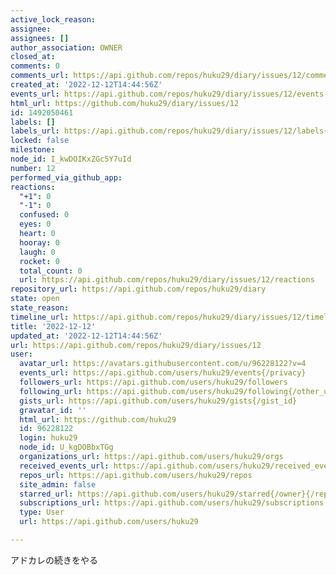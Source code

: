 ```yaml
---
active_lock_reason: 
assignee: 
assignees: []
author_association: OWNER
closed_at: 
comments: 0
comments_url: https://api.github.com/repos/huku29/diary/issues/12/comments
created_at: '2022-12-12T14:44:56Z'
events_url: https://api.github.com/repos/huku29/diary/issues/12/events
html_url: https://github.com/huku29/diary/issues/12
id: 1492050461
labels: []
labels_url: https://api.github.com/repos/huku29/diary/issues/12/labels{/name}
locked: false
milestone: 
node_id: I_kwDOIKxZGc5Y7uId
number: 12
performed_via_github_app: 
reactions:
  "+1": 0
  "-1": 0
  confused: 0
  eyes: 0
  heart: 0
  hooray: 0
  laugh: 0
  rocket: 0
  total_count: 0
  url: https://api.github.com/repos/huku29/diary/issues/12/reactions
repository_url: https://api.github.com/repos/huku29/diary
state: open
state_reason: 
timeline_url: https://api.github.com/repos/huku29/diary/issues/12/timeline
title: '2022-12-12'
updated_at: '2022-12-12T14:44:56Z'
url: https://api.github.com/repos/huku29/diary/issues/12
user:
  avatar_url: https://avatars.githubusercontent.com/u/96228122?v=4
  events_url: https://api.github.com/users/huku29/events{/privacy}
  followers_url: https://api.github.com/users/huku29/followers
  following_url: https://api.github.com/users/huku29/following{/other_user}
  gists_url: https://api.github.com/users/huku29/gists{/gist_id}
  gravatar_id: ''
  html_url: https://github.com/huku29
  id: 96228122
  login: huku29
  node_id: U_kgDOBbxTGg
  organizations_url: https://api.github.com/users/huku29/orgs
  received_events_url: https://api.github.com/users/huku29/received_events
  repos_url: https://api.github.com/users/huku29/repos
  site_admin: false
  starred_url: https://api.github.com/users/huku29/starred{/owner}{/repo}
  subscriptions_url: https://api.github.com/users/huku29/subscriptions
  type: User
  url: https://api.github.com/users/huku29

---
```

アドカレの続きをやる